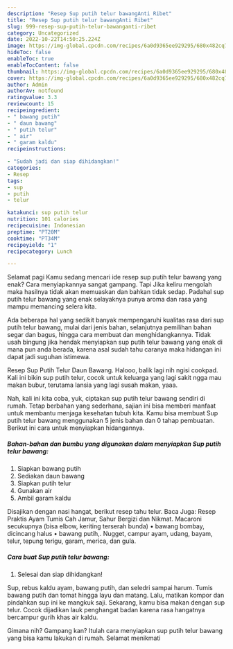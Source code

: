 ```yaml
---
description: "Resep Sup putih telur bawangAnti Ribet"
title: "Resep Sup putih telur bawangAnti Ribet"
slug: 999-resep-sup-putih-telur-bawanganti-ribet
category: Uncategorized
date: 2022-10-22T14:50:25.224Z
image: https://img-global.cpcdn.com/recipes/6a0d9365ee929295/680x482cq70/sup-putih-telur-bawang-foto-resep-utama.jpg
hideToc: false
enableToc: true
enableTocContent: false
thumbnail: https://img-global.cpcdn.com/recipes/6a0d9365ee929295/680x482cq70/sup-putih-telur-bawang-foto-resep-utama.jpg
cover: https://img-global.cpcdn.com/recipes/6a0d9365ee929295/680x482cq70/sup-putih-telur-bawang-foto-resep-utama.jpg
author: Admin
authorAv: notfound
ratingvalue: 3.3
reviewcount: 15
recipeingredient:
- " bawang putih"
- " daun bawang"
- " putih telur"
- " air"
- " garam kaldu"
recipeinstructions:

- "Sudah jadi dan siap dihidangkan!"
categories:
- Resep
tags:
- sup
- putih
- telur

katakunci: sup putih telur 
nutrition: 101 calories
recipecuisine: Indonesian
preptime: "PT20M"
cooktime: "PT34M"
recipeyield: "1"
recipecategory: Lunch

---
```



Selamat pagi Kamu sedang mencari ide resep sup putih telur bawang yang enak? Cara menyiapkannya sangat gampang. Tapi Jika keliru mengolah maka hasilnya tidak akan memuaskan dan bahkan tidak sedap. Padahal sup putih telur bawang yang enak selayaknya punya aroma dan rasa yang mampu memancing selera kita.


Ada beberapa hal yang sedikit banyak mempengaruhi kualitas rasa dari sup putih telur bawang, mulai dari jenis bahan, selanjutnya pemilihan bahan segar dan bagus, hingga cara membuat dan menghidangkannya. Tidak usah bingung jika hendak menyiapkan sup putih telur bawang yang enak di mana pun anda berada, karena asal sudah tahu caranya maka hidangan ini dapat jadi suguhan istimewa.

Resep Sup Putih Telur Daun Bawang. Halooo, balik lagi nih ngisi cookpad. Kali ini bikin sup putih telur, cocok untuk keluarga yang lagi sakit ngga mau makan bubur, terutama lansia yang lagi susah makan, yaaa.


Nah, kali ini kita coba, yuk, ciptakan sup putih telur bawang sendiri di rumah. Tetap berbahan yang sederhana, sajian ini bisa memberi manfaat untuk membantu menjaga kesehatan tubuh kita. Kamu bisa membuat Sup putih telur bawang menggunakan 5 jenis bahan dan 0 tahap pembuatan. Berikut ini cara untuk menyiapkan hidangannya.

<!--inarticleads1-->

##### Bahan-bahan dan bumbu yang digunakan dalam menyiapkan Sup putih telur bawang:

1. Siapkan  bawang putih
1. Sediakan  daun bawang
1. Siapkan  putih telur
1. Gunakan  air
1. Ambil  garam kaldu


Disajikan dengan nasi hangat, berikut resep tahu telur. Baca Juga: Resep Praktis Ayam Tumis Cah Jamur, Sahur Bergizi dan Nikmat. Macaroni secukupnya (bisa elbow, keriting terserah bunda) • bawang bombay, dicincang halus • bawang putih,. Nugget, campur ayam, udang, bayam, telur, tepung terigu, garam, merica, dan gula. 

<!--inarticleads2-->

##### Cara buat Sup putih telur bawang:


1. Selesai dan siap dihidangkan!

Sup, rebus kaldu ayam, bawang putih, dan seledri sampai harum. Tumis bawang putih dan tomat hingga layu dan matang. Lalu, matikan kompor dan pindahkan sup ini ke mangkuk saji. Sekarang, kamu bisa makan dengan sup telur. Cocok dijadikan lauk penghangat badan karena rasa hangatnya bercampur gurih khas air kaldu. 

Gimana nih? Gampang kan? Itulah cara menyiapkan sup putih telur bawang yang bisa kamu lakukan di rumah. Selamat menikmati
